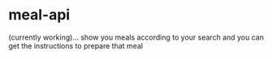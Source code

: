 # meal-api
(currently working)...
show you meals according to your search and you can get the instructions to prepare that meal
